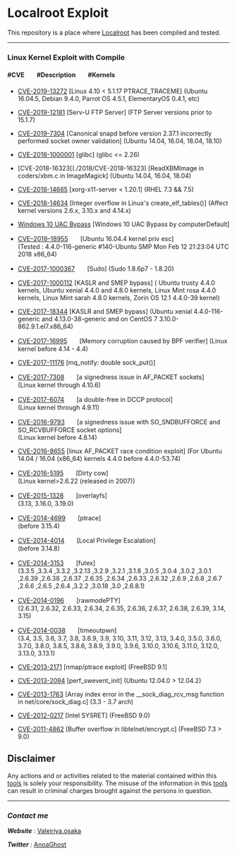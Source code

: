 # Localroot Exploit

This repository is a place where [Localroot](./) has been compiled and tested.


***
### Linux Kernel Exploit with Compile
#### #CVE　　#Description　　#Kernels  

- [CVE-2019-13272](./2019/CVE-2019/13272)  [Linux 4.10 < 5.1.17 PTRACE_TRACEME]
(Ubuntu 16.04.5, Debian 9.4.0, Parrot OS 4.5.1, ElementaryOS 0.4.1, etc)

- [CVE-2019-12181](./2019/CVE-2019-12181)  [Serv-U FTP Server]
(FTP Server versions prior to 15.1.7)

- [CVE-2019-7304](./2019/CVE-2019-7304)  [Canonical snapd before version 2.37.1 incorrectly performed socket owner validation]
(Ubuntu 14.04, 16.04, 18.04, 18.10)

- [CVE-2018-1000001](./2018/CVE-2018-1000001/)  [glibc]
(glibc <= 2.26)

- [CVE-2018-16323[(./2018/CVE-2018-16323)  [ReadXBMImage in coders/xbm.c in ImageMagick]
(Ubuntu 14.04, 16.04, 18.04)

- [CVE-2018-14665](./2018/CVE-2018-14665)  [xorg-x11-server < 1.20.1]
(RHEL 7.3 && 7.5)

- [CVE-2018-14634](./2018/CVE-2018-14634)  [Integer overflow in Linux's create_elf_tables()]
(Affect kernel versions 2.6.x, 3.10.x and 4.14.x)

- [Windows 10 UAC Bypass](./Windows)  [Windows 10 UAC Bypass by computerDefault]

- [CVE–2018–18955](./2018/)　　[Ubuntu 16.04.4 kernel priv esc]  
(Tested : 4.4.0-116-generic #140-Ubuntu SMP Mon Feb 12 21:23:04 UTC 2018 x86_64) 

- [CVE-2017-1000367](./2017/CVE-2017-1000367)　　[Sudo]
(Sudo 1.8.6p7 - 1.8.20)  

- [CVE-2017-1000112](./2017/CVE-2017-1000112)  [KASLR and SMEP bypass]
( Ubuntu trusty 4.4.0 kernels, Ubuntu xenial 4.4.0 and 4.8.0 kernels, Linux Mint rosa 4.4.0 kernels, Linux Mint sarah 4.8.0 kernels, Zorin OS 12.1 4.4.0-39 kernel)

- [CVE-2017-18344](./2017/CVE-2017-18344)  [KASLR and SMEP bypass]
(Ubuntu xenial 4.4.0-116-generic and 4.13.0-38-generic and on CentOS 7 3.10.0-862.9.1.el7.x86_64)

- [CVE-2017-16995](./2017/CVE-2017-16995)　　[Memory corruption caused by BPF verifier] 
(Linux kernel before 4.14 - 4.4)

- [CVE-2017-11176](./2017/CVE-2017-11176)  [mq_notify: double sock_put()]

- [CVE-2017-7308](./2017/CVE-2017-7308)　　[a signedness issue in AF\_PACKET sockets]  
(Linux kernel through 4.10.6)  

- [CVE-2017-6074](./2017/CVE-2017-6074)　　[a double-free in DCCP protocol]  
(Linux kernel through 4.9.11)  

- [CVE-2016-9793](./2016/CVE-2016-9793)　　[a signedness issue with SO\_SNDBUFFORCE and SO\_RCVBUFFORCE socket options]  
(Linux kernel before 4.8.14)  

- [CVE-2016-8655](./2016/CVE-2016-8655)  [linux AF_PACKET race condition exploit]
(For Ubuntu 14.04 / 16.04 (x86_64) kernels 4.4.0 before 4.4.0-53.74)

- [CVE-2016-5195](./2016/CVE-2016-5195)　　[Dirty cow]  
(Linux kernel>2.6.22 (released in 2007))  

- [CVE-2015-1328](./2015/CVE-2015-1328)　　[overlayfs]  
(3.13, 3.16.0, 3.19.0)  

- [CVE-2014-4699](./2014/CVE-2014-4699/)　　[ptrace]  
(before 3.15.4)  

- [CVE-2014-4014](./2014/CVE-2014-4014/)　　[Local Privilege Escalation]  
(before 3.14.8)  

- [CVE-2014-3153](./2014/CVE-2014-3153/)　　[futex]  
(3.3.5 ,3.3.4 ,3.3.2 ,3.2.13 ,3.2.9 ,3.2.1 ,3.1.8 ,3.0.5 ,3.0.4 ,3.0.2 ,3.0.1 ,2.6.39 ,2.6.38 ,2.6.37 ,2.6.35 ,2.6.34 ,2.6.33 ,2.6.32 ,2.6.9 ,2.6.8 ,2.6.7 ,2.6.6 ,2.6.5 ,2.6.4 ,3.2.2 ,3.0.18 ,3.0 ,2.6.8.1)  

- [CVE-2014-0196](./2014/CVE-2014-0196/)　　[rawmodePTY]  
(2.6.31, 2.6.32, 2.6.33, 2.6.34, 2.6.35, 2.6.36, 2.6.37, 2.6.38, 2.6.39, 3.14, 3.15)  

- [CVE-2014-0038](./2014/CVE-2014-0038/)　　[timeoutpwn]  
(3.4, 3.5, 3.6, 3.7, 3.8, 3.8.9, 3.9, 3.10, 3.11, 3.12, 3.13, 3.4.0, 3.5.0, 3.6.0, 3.7.0, 3.8.0, 3.8.5, 3.8.6, 3.8.9, 3.9.0, 3.9.6, 3.10.0, 3.10.6, 3.11.0, 3.12.0, 3.13.0, 3.13.1)  

- [CVE-2013-2171](./2013/CVE-2013-2171/)  [nmap/ptrace exploit]
(FreeBSD 9.1]

- [CVE-2013-2094](./2013/CVE-2013-2094/)  [perf_swevent_init]
(Ubuntu 12.04.0 > 12.04.2)

- [CVE-2013-1763](./2013/CVE-2013-1763/)  [Array index error in the __sock_diag_rcv_msg function in net/core/sock_diag.c]
(3.3 - 3.7 arch)

- [CVE-2012-0217](./2012/CVE-2012-0217/)  [Intel SYSRET]
(FreeBSD 9.0)

- [CVE-2011-4862](./2011/CVE-2011-4862/)  [Buffer overflow in libtelnet/encrypt.c]
(FreeBSD 7.3 > 9.0)

## Disclaimer
Any actions and or activities related to the material contained within this [tools](./) is solely your responsibility. The misuse of the information in this [tools](./) can result in criminal charges brought against the persons in question.

***

### ***Contact me***
***Website*** : [Valeiriya.osaka](https://valeiriya.osaka/)

***Twitter*** : [AnoaGhost](https://twitter.com/AnoaGhost)
###
